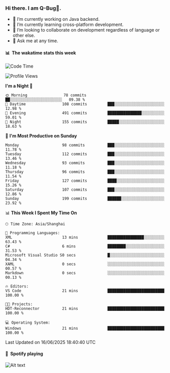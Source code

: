 ### Hi there. I am Q-Bug🐞.

- 🔭 I’m currently working on Java backend.
- 🌱 I’m currently learning cross-platform development.
- 👯 I’m looking to collaborate on development regardless of language or other else.
- 💬 Ask me at any time.

#### 📊 &nbsp;**The wakatime stats this week**  
<!--START_SECTION:waka-->
![Code Time](http://img.shields.io/badge/Code%20Time-329%20hrs%2051%20mins-blue)

![Profile Views](http://img.shields.io/badge/Profile%20Views-0-blue)

**I'm a Night 🦉** 

```text
🌞 Morning                78 commits          ██░░░░░░░░░░░░░░░░░░░░░░░   09.38 % 
🌆 Daytime                108 commits         ███░░░░░░░░░░░░░░░░░░░░░░   12.98 % 
🌃 Evening                491 commits         ███████████████░░░░░░░░░░   59.01 % 
🌙 Night                  155 commits         █████░░░░░░░░░░░░░░░░░░░░   18.63 % 
```
📅 **I'm Most Productive on Sunday** 

```text
Monday                   98 commits          ███░░░░░░░░░░░░░░░░░░░░░░   11.78 % 
Tuesday                  112 commits         ███░░░░░░░░░░░░░░░░░░░░░░   13.46 % 
Wednesday                93 commits          ███░░░░░░░░░░░░░░░░░░░░░░   11.18 % 
Thursday                 96 commits          ███░░░░░░░░░░░░░░░░░░░░░░   11.54 % 
Friday                   127 commits         ████░░░░░░░░░░░░░░░░░░░░░   15.26 % 
Saturday                 107 commits         ███░░░░░░░░░░░░░░░░░░░░░░   12.86 % 
Sunday                   199 commits         ██████░░░░░░░░░░░░░░░░░░░   23.92 % 
```


📊 **This Week I Spent My Time On** 

```text
🕑︎ Time Zone: Asia/Shanghai

💬 Programming Languages: 
XML                      13 mins             ████████████████░░░░░░░░░   63.43 % 
C#                       6 mins              ████████░░░░░░░░░░░░░░░░░   31.53 % 
Microsoft Visual Studio S0 secs              █░░░░░░░░░░░░░░░░░░░░░░░░   04.34 % 
XAML                     0 secs              ░░░░░░░░░░░░░░░░░░░░░░░░░   00.57 % 
Markdown                 0 secs              ░░░░░░░░░░░░░░░░░░░░░░░░░   00.13 % 

🔥 Editors: 
VS Code                  21 mins             █████████████████████████   100.00 % 

🐱‍💻 Projects: 
HDT-Reconnector          21 mins             █████████████████████████   100.00 % 

💻 Operating System: 
Windows                  21 mins             █████████████████████████   100.00 % 
```


 Last Updated on 16/06/2025 18:40:40 UTC
<!--END_SECTION:waka-->

#### 🎵 &nbsp;**Spotify playing**  
![Alt text](https://spotify-recently-played-readme.vercel.app/api?user=e5y1o4x7kdt9kf2blu4wvmb4s&unique={true|1|on|yes})
